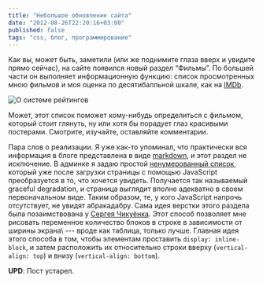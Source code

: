 ```yaml
---
title: "Небольшое обновление сайта"
date: "2012-08-26T22:20:16+03:00"
published: false
tags: "css, блог, программирование"
---
```


Как вы, может быть, заметили (или же поднимите глаза вверх и увидите прямо сейчас), на сайте появился новый
раздел “Фильмы”. По большей части он выполняет информационную функцию: список просмотренных мною фильмов
и моя оценка по десятибалльной шкале, как на [IMDb](http://imdb.com/).

![О системе рейтингов](http://imgs.xkcd.com/comics/star_ratings.png "О системе рейтингов")

Может, этот список поможет кому-нибудь определиться с фильмом, который стоит глянуть, ну или хотя бы порадует глаз
красивыми постерами. Смотрите, изучайте, оставляйте комментарии.

Пара слов о реализации. Я уже как-то упоминал, что практически вся информация в блоге предcтавлена в виде
[markdown](http://daringfireball.net/projects/markdown/), и этот раздел не исключение. В админке я задаю простой
[ненумерованный список](http://daringfireball.net/projects/markdown/syntax#list), который уже после загрузки страницы
с помощью JavaScript преобразуется в то, что хочется увидеть. Получается так называемый graceful degradation,
и страница выглядит вполне адекватно в своем первоначальном виде. Таким образом, те, у кого JavaScript напрочь
отсутствует, не увидят абракадабру. Сама идея верстки этого раздела была позаимствована у
[Сергея Чикуёнка](http://chikuyonok.ru/2011/04/inline-vertical-align/). Этот способ позволяет мне рисовать
переменное количество блоков в строке в зависимости от ширины экрана\ --- вроде как таблица, только лучше.
Главная идея этого способа в том, чтобы элементам проставить `display: inline-block`, и затем расположить их
относительно строки вверху (`vertical-align: top`) и внизу (`vertical-align: bottom`).

**UPD**: Пост устарел.
